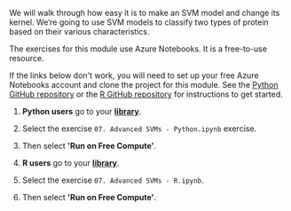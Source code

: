 We will walk through how easy it is to make an SVM model and change its kernel. We’re going to use SVM models to classify two types of protein based on their various characteristics.  

The exercises for this module use Azure Notebooks. It is a free-to-use resource.

If the links below don't work, you will need to set up your free Azure Notebooks account and clone the project for this module. See the [Python GitHub repository](https://www.github.com/MicrosoftDocs/ms-learn-ml-crash-course-python) or the [R GitHub repository](https://www.github.com/MicrosoftDocs/ms-learn-ml-crash-course-R) for instructions to get started.

1. **Python users** go to your __[library](https://notebooks.azure.com/home/libraries/ms-learn-ml-crash-course-pytho)__.  
1. Select the exercise `07. Advanced SVMs - Python.ipynb` exercise.  
1. Then select __'Run on Free Compute'__.  
 
1. **R users** go to your __[library](https://notebooks.azure.com/home/libraries/ms-learn-ml-crash-course-R)__.  
1. Select the exercise `07. Advanced SVMs - R.ipynb`.  
1. Then select __'Run on Free Compute'__.
